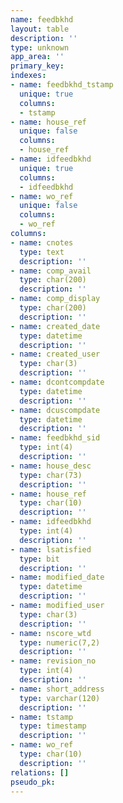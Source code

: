 ```yaml
---
name: feedbkhd
layout: table
description: ''
type: unknown
app_area: ''
primary_key: 
indexes:
- name: feedbkhd_tstamp
  unique: true
  columns:
  - tstamp
- name: house_ref
  unique: false
  columns:
  - house_ref
- name: idfeedbkhd
  unique: true
  columns:
  - idfeedbkhd
- name: wo_ref
  unique: false
  columns:
  - wo_ref
columns:
- name: cnotes
  type: text
  description: ''
- name: comp_avail
  type: char(200)
  description: ''
- name: comp_display
  type: char(200)
  description: ''
- name: created_date
  type: datetime
  description: ''
- name: created_user
  type: char(3)
  description: ''
- name: dcontcompdate
  type: datetime
  description: ''
- name: dcuscompdate
  type: datetime
  description: ''
- name: feedbkhd_sid
  type: int(4)
  description: ''
- name: house_desc
  type: char(73)
  description: ''
- name: house_ref
  type: char(10)
  description: ''
- name: idfeedbkhd
  type: int(4)
  description: ''
- name: lsatisfied
  type: bit
  description: ''
- name: modified_date
  type: datetime
  description: ''
- name: modified_user
  type: char(3)
  description: ''
- name: nscore_wtd
  type: numeric(7,2)
  description: ''
- name: revision_no
  type: int(4)
  description: ''
- name: short_address
  type: varchar(120)
  description: ''
- name: tstamp
  type: timestamp
  description: ''
- name: wo_ref
  type: char(10)
  description: ''
relations: []
pseudo_pk: 
---
```


